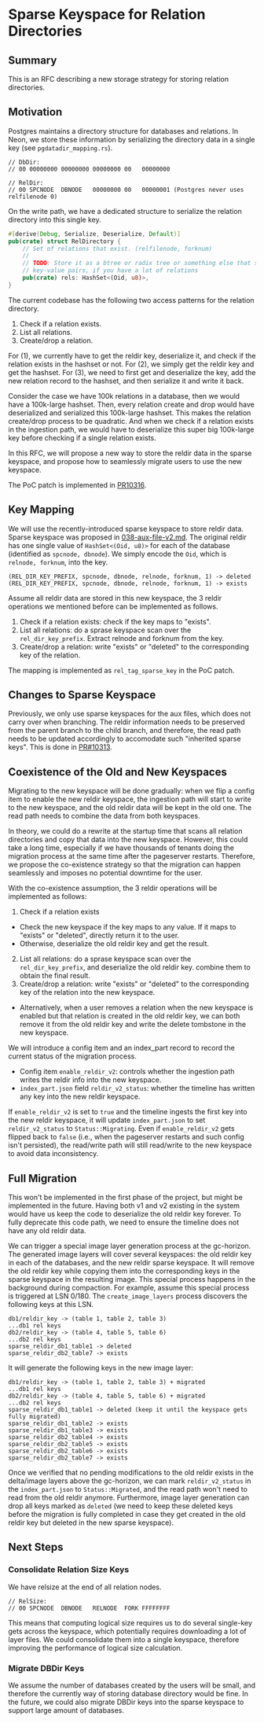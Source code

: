 # Sparse Keyspace for Relation Directories

## Summary

This is an RFC describing a new storage strategy for storing relation directories.

## Motivation

Postgres maintains a directory structure for databases and relations. In Neon, we store these information
by serializing the directory data in a single key (see `pgdatadir_mapping.rs`).

```
// DbDir:
// 00 00000000 00000000 00000000 00   00000000

// RelDir:
// 00 SPCNODE  DBNODE   00000000 00   00000001 (Postgres never uses relfilenode 0)
```

On the write path, we have a dedicated structure to serialize the relation directory into this single key.

```rust
#[derive(Debug, Serialize, Deserialize, Default)]
pub(crate) struct RelDirectory {
    // Set of relations that exist. (relfilenode, forknum)
    //
    // TODO: Store it as a btree or radix tree or something else that spans multiple
    // key-value pairs, if you have a lot of relations
    pub(crate) rels: HashSet<(Oid, u8)>,
}
```

The current codebase has the following two access patterns for the relation directory.

1. Check if a relation exists.
2. List all relations.
3. Create/drop a relation.

For (1), we currently have to get the reldir key, deserialize it, and check if the relation exists in the
hashset or not. For (2), we simply get the reldir key and get the hashset. For (3), we need to first get
and deserialize the key, add the new relation record to the hashset, and then serialize it and write it back.

Consider the case we have 100k relations in a database, then we would have a 100k-large hashset. Then, every
relation create and drop would have deserialized and serialized this 100k-large hashset. This makes the
relation create/drop process to be quadratic. And when we check if a relation exists in the ingestion path,
we would have to deserialize this super big 100k-large key before checking if a single relation exists.

In this RFC, we will propose a new way to store the reldir data in the sparse keyspace, and propose how
to seamlessly migrate users to use the new keyspace.

The PoC patch is implemented in [PR10316](https://github.com/neondatabase/neon/pull/10316).

## Key Mapping

We will use the recently-introduced sparse keyspace to store reldir data. Sparse keyspace was proposed in
[038-aux-file-v2.md](038-aux-file-v2.md). The original reldir has one single value of `HashSet<(Oid, u8)>`
for each of the database (identified as `spcnode, dbnode`). We simply encode the `Oid`, which is `relnode, forknum`,
into the key.

```
(REL_DIR_KEY_PREFIX, spcnode, dbnode, relnode, forknum, 1) -> deleted
(REL_DIR_KEY_PREFIX, spcnode, dbnode, relnode, forknum, 1) -> exists
```

Assume all reldir data are stored in this new keyspace, the 3 reldir operations we mentioned before can be
implemented as follows.

1. Check if a relation exists: check if the key maps to "exists".
2. List all relations: do a sprase keyspace scan over the `rel_dir_key_prefix`. Extract relnode and forknum from the key.
3. Create/drop a relation: write "exists" or "deleted" to the corresponding key of the relation.

The mapping is implemented as `rel_tag_sparse_key` in the PoC patch.

## Changes to Sparse Keyspace

Previously, we only use sparse keyspaces for the aux files, which does not carry over when branching. The reldir
information needs to be preserved from the parent branch to the child branch, and therefore, the read path needs
to be updated accordingly to accomodate such "inherited sparse keys". This is done in
[PR#10313](https://github.com/neondatabase/neon/pull/10313).

## Coexistence of the Old and New Keyspaces

Migrating to the new keyspace will be done gradually: when we flip a config item to enable the new reldir keyspace, the
ingestion path will start to write to the new keyspace, and the old reldir data will be kept in the old one. The read
path needs to combine the data from both keyspaces.

In theory, we could do a rewrite at the startup time that scans all relation directories and copy that data into the
new keyspace. However, this could take a long time, especially if we have thousands of tenants doing the migration
process at the same time after the pageserver restarts. Therefore, we propose the co-existence strategy so that the
migration can happen seamlessly and imposes no potential downtime for the user.

With the co-existence assumption, the 3 reldir operations will be implemented as follows:

1. Check if a relation exists
  - Check the new keyspace if the key maps to any value. If it maps to "exists" or "deleted", directly
    return it to the user.
  - Otherwise, deserialize the old reldir key and get the result.
2. List all relations: do a sprase keyspace scan over the `rel_dir_key_prefix`, and deserialize the old reldir key.
   combine them to obtain the final result.
3. Create/drop a relation: write "exists" or "deleted" to the corresponding key of the relation into the new keyspace.
  - Alternatively, when a user removes a relation when the new keyspace is enabled but that relation is created in the
    old reldir key, we can both remove it from the old reldir key and write the delete tombstone in the new keyspace.

We will introduce a config item and an index_part record to record the current status of the migration process.

* Config item `enable_reldir_v2`: controls whether the ingestion path writes the reldir info into the new keyspace.
* `index_part.json` field `reldir_v2_status`: whether the timeline has written any key into the new reldir keyspace.

If `enable_reldir_v2` is set to `true` and the timeline ingests the first key into the new reldir keyspace, it will update
`index_part.json` to set `reldir_v2_status` to `Status::Migrating`. Even if `enable_reldir_v2` gets flipped back to
`false` (i.e., when the pageserver restarts and such config isn't persisted), the read/write path will still
read/write to the new keyspace to avoid data inconsistency.

## Full Migration

This won't be implemented in the first phase of the project, but might be implemented in the future. Having both v1 and
v2 existing in the system would have us keep the code to deserialize the old reldir key forever. To fully deprecate this
code path, we need to ensure the timeline does not have any old reldir data.

We can trigger a special image layer generation process at the gc-horizon. The generated image layers will cover several keyspaces:
the old reldir key in each of the databases, and the new reldir sparse keyspace. It will remove the old reldir key while
copying them into the corresponding keys in the sparse keyspace in the resulting image. This special process happens in
the background during compaction. For example, assume this special process is triggered at LSN 0/180. The `create_image_layers`
process discovers the following keys at this LSN.

```
db1/reldir_key -> (table 1, table 2, table 3)
...db1 rel keys
db2/reldir_key -> (table 4, table 5, table 6)
...db2 rel keys
sparse_reldir_db1_table1 -> deleted
sparse_reldir_db2_table7 -> exists
```

It will generate the following keys in the new image layer:

```
db1/reldir_key -> (table 1, table 2, table 3) + migrated
...db1 rel keys
db2/reldir_key -> (table 4, table 5, table 6) + migrated
...db2 rel keys
sparse_reldir_db1_table1 -> deleted (keep it until the keyspace gets fully migrated)
sparse_reldir_db1_table2 -> exists
sparse_reldir_db1_table3 -> exists
sparse_reldir_db2_table4 -> exists
sparse_reldir_db2_table5 -> exists
sparse_reldir_db2_table6 -> exists
sparse_reldir_db2_table7 -> exists
```

Once we verified that no pending modifications to the old reldir exists in the delta/image layers above the gc-horizon,
we can mark `reldir_v2_status` in the `index_part.json` to `Status::Migrated`, and the read path won't need to read from
the old reldir anymore. Furthermore, image layer generation can drop all keys marked as `deleted` (we need to keep these
deleted keys before the migration is fully completed in case they get created in the old reldir key but deleted in the new
sparse keyspace).

## Next Steps

### Consolidate Relation Size Keys

We have relsize at the end of all relation nodes.

```
// RelSize:
// 00 SPCNODE  DBNODE   RELNODE  FORK FFFFFFFF
```

This means that computing logical size requires us to do several single-key gets across the keyspace,
which potentially requires downloading a lot of layer files. We could consolidate them into a single
keyspace, therefore improving the performance of logical size calculation.

### Migrate DBDir Keys

We assume the number of databases created by the users will be small, and therefore the currently way
of storing database directory would be fine. In the future, we could also migrate DBDir keys into
the sparse keyspace to support large amount of databases.